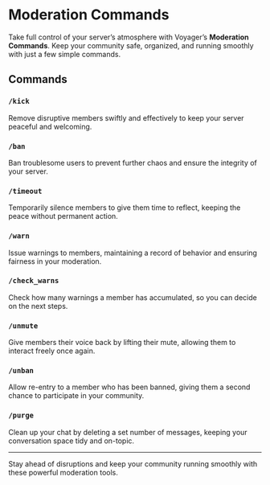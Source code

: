 # Moderation Commands

Take full control of your server’s atmosphere with Voyager’s **Moderation Commands**. Keep your community safe, organized, and running smoothly with just a few simple commands.

## Commands

### `/kick`
Remove disruptive members swiftly and effectively to keep your server peaceful and welcoming.

### `/ban`
Ban troublesome users to prevent further chaos and ensure the integrity of your server.

### `/timeout`
Temporarily silence members to give them time to reflect, keeping the peace without permanent action.

### `/warn`
Issue warnings to members, maintaining a record of behavior and ensuring fairness in your moderation.

### `/check_warns`
Check how many warnings a member has accumulated, so you can decide on the next steps.

### `/unmute`
Give members their voice back by lifting their mute, allowing them to interact freely once again.

### `/unban`
Allow re-entry to a member who has been banned, giving them a second chance to participate in your community.

### `/purge`
Clean up your chat by deleting a set number of messages, keeping your conversation space tidy and on-topic.

---

Stay ahead of disruptions and keep your community running smoothly with these powerful moderation tools.